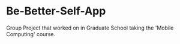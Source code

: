# Be-Better-Self-App
Group Project that worked on in Graduate School taking the 'Mobile Computing' course.
